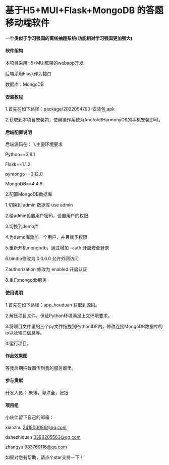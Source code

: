 # 基于H5+MUI+Flask+MongoDB 的答题移动端软件

#### 一个类似于学习强国的离线抽题系统(功能相对学习强国更加强大)


#### 软件架构

本项目采用H5+MUI框架的webapp开发

后端采用Flask作为接口

数据库：MongoDB

#### 安装教程

1.首先在如下路径：package/2022054790-安装包.apk

2.获取到本项目安装包，使用操作系统为Android/HarmonyOS的手机安装即可。
#### 后端配置说明
后端源码在：
1.主要环境要求

Python==3.8.1

Flask==1.1.2

pymongo==3.12.0

MongoDB==4.4.6

2.配置MongoDB数据库

1.切换到 admin 数据库  use admin

2.给admin设置用户密码，设置用户的权限

3.切换到demo库

4.为demo库添加一个用户，并且赋予权限

5.重新开机mongodb，通过增加 –auth 开启安全登录

6.bindIp修改为 0.0.0.0 允许外网访问

7.authorization 修改为 enabled 开启认证

8.重启mongodb服务

#### 使用说明
1.首先在如下路径：app_houduan 获取到源码。

2.解压项目文件，保证Python环境满足上文环境要求。

3.将项目文件里的三个py文件拖拽到PythonIDE内，修改连接MongoDB数据库的ip以及端口信息等。

4.运行项目。

#### 作品效果图

等我后期把截图传到我的服务器里。

#### 参与贡献

开发人员：
朱博，郭洪全，张钰

#### 项目组
小伙伴留下自己的邮箱：

xiaozhu 241900086@qq.com

dahezhiquan 3390205563@qq.com

zhangyu 983769116@qq.com

如果对您有帮助，请点个star支持一下！